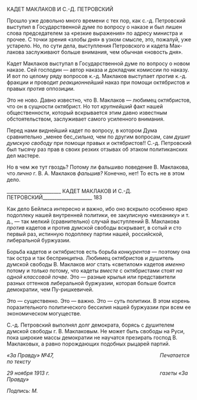 КАДЕТ МАКЛАКОВ И С.-Д. ПЕТРОВСКИЙ

Прошло уже довольно много времени с тех пор, как с.-д. Петровский выступил в Го­сударственной думе по вопросу о наказе и был лишен слова председателем за «резкие выражения» по адресу министра и прочее. С точки зрения «злобы дня» в узком смысле, это, пожалуй, уже устарело. Но, по сути дела, выступления Петровского и кадета Мак-лакова заслуживают больше внимания, чем обычная «новость дня».

Кадет Маклаков выступал в Государственной думе по вопросу о новом наказе. Сей господин — автор наказа и докладчик комиссии по наказу. И вот по целому ряду во­просов к.-д. Маклаков выступает _против_ к.-д. фракции и проводит _реакционнейший_ на­каз при помощи октябристов и правых _против_ оппозиции.

Это не ново. Давно известно, что В. Маклаков — любимец октябристов, что он в сущности октябрист. Но тот _крупнейший_ факт нашей общественности, который вскры­вается этим давно известным обстоятельством, заслуживает самого усиленного внима­ния.

Перед нами виднейший кадет по вопросу, в котором Дума сравнительно _менее бес­__сильна,_ чем по другим вопросам, сам _душит думскую свободу_ при помощи правых и октябристов!! С.-д. Петровский был тысячу раз прав в своих резких отзывах об этаком политиканских дел мастере.

Но в чем же тут гвоздь? Потому ли фальшиво поведение В. Маклакова, что _лично_ г. В. А. Маклаков _фальшив?_ Конечно, нет! То есть не в этом дело.

  

_______________________ КАДЕТ МАКЛАКОВ И С.-Д. ПЕТРОВСКИЙ_____________________ 183

Как дело Бейлиса интересно и важно, ибо оно вскрыло особенно ярко подоплеку нашей внутренней политики, ее закулисную «механику» и т. д., — так мелкий (сравни­тельно) случай выступлений В. Маклакова _против_ кадетов и против думской свободы вскрывает, в сотый и сто первый раз, истинную подоплеку партии нашей, российской, либеральной буржуазии.

Борьба кадетов и октябристов есть борьба _конкурентов_ — поэтому она так остра и так беспринципна. Любимец октябристов и душитель думской свободы В. Маклаков _мог_ стать «светилом» кадетов _именно_ потому и _только_ потому, что кадеты _вместе_ с октябристами стоят _на одной классовой почве._ Это — разные крылья или представители разных оттенков либеральной буржуазии, которая больше боится демократии, чем Пу-ришкевичей.

Это — существенно. Это — важно. Это — суть политики. В этом корень порази­тельного политического бессилия нашей буржуазии при всем ее экономическом могу­ществе.

С.-д. Петровский выполнял долг демократа, борясь с душителем думской свободы г. В. Маклаковым. Не может быть свободы на Руси, пока широкие массы демократии не научатся презирать господ В. Маклаковых, а равно порождающих подобных рыцарей партий.

_«За Правду» №47,                                                                         Печатается по тексту_

_29 ноября 1913 г.                                                                            газеты «За Правду»_

_Подпись: М._